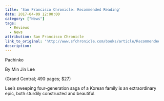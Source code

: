 ```yaml
---
title: 'San Francisco Chronicle: Recommended Reading'
date: 2017-04-09 12:00:00
category: ["News"]
tags:
  - Reviews
  - News
attribution: San Francisco Chronicle
link_to_original: 'http://www.sfchronicle.com/books/article/Recommended-reading-April-9-11053397.php?cmpid=fb-premium'
description:
---
```



Pachinko

By Min Jin Lee

(Grand Central; 490 pages; $27)

Lee’s sweeping four-generation saga of a Korean family is an extraordinary epic, both sturdily constructed and beautiful.